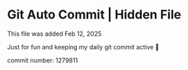 # Git Auto Commit | Hidden File

This file was added Feb 12, 2025

Just for fun and keeping my daily git commit active 🤪

commit number: 1279811
